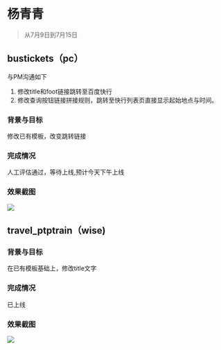 # 杨青青 #

> 从7月9日到7月15日

## bustickets（pc） ##

与PM沟通如下

1. 修改title和foot链接跳转至百度快行
2. 修改查询按钮链接拼接规则，跳转至快行列表页直接显示起始地点与时间。

### 背景与目标 ###

修改已有模板，改变跳转链接

### 完成情况 ###

人工评估通过，等待上线,预计今天下午上线

### 效果截图 ###

![](http://gitlab.baidu.com/psfe/ala-weeklyreport/raw/master/doc/2016-07-15/img/yangqingqing01/bustickts.JPG)

## travel_ptptrain（wise) ##

### 背景与目标 ###

在已有模板基础上，修改title文字

### 完成情况 ###

已上线

### 效果截图 ###

![](http://gitlab.baidu.com/psfe/ala-weeklyreport/raw/master/doc/2016-07-15/img/yangqingqing01/travel.JPG)